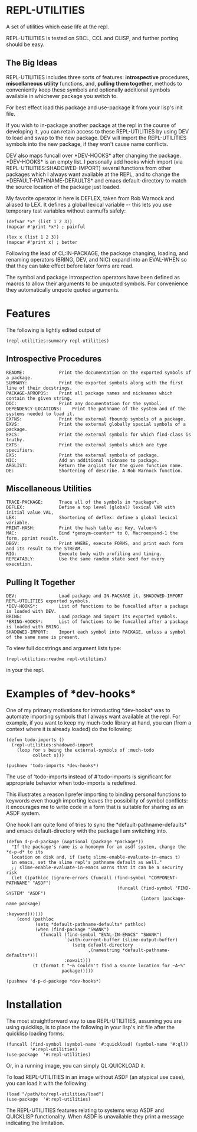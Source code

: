 REPL-UTILITIES
==============

A set of utilities which ease life at the repl.

REPL-UTILITIES is tested on SBCL, CCL and CLISP, and further porting should be
easy.

The Big Ideas
-------------

REPL-UTILITIES includes three sorts of features: __introspective__ procedures,
__miscellaneous utility__ functions, and, __pulling them together__, methods to
conveniently keep these symbols and optionally additional symbols available
in whichever package you switch to.

For best effect load this package and use-package it from your lisp's init file.

If you wish to in-package another package at the repl in the course of
developing it, you can retain access to these REPL-UTILITIES by using DEV
to load and swap to the new package. DEV will import the REPL-UTILITIES
symbols into the new package, if they won't cause name conflicts.

DEV also maps funcall over \*DEV-HOOKS\* after changing the package. \*DEV-HOOKS\*
is an empty list. I personally add hooks which import (via
REPL-UTILITIES:SHADOWED-IMPORT) several functions from other packages which
I always want available at the REPL, and to change the
\*DEFAULT-PATHNAME-DEFAULTS\* and emacs default-directory to match the source
location of the package just loaded.

My favorite operator in here is DEFLEX, taken from Rob Warnock and aliased
to LEX. It defines a global lexical variable -- this lets you use temporary
test variables without earmuffs safely:

    (defvar *x* (list 1 2 3))
    (mapcar #'print *x*) ; painful

    (lex x (list 1 2 3))
    (mapcar #'print x) ; better

Following the lead of CL:IN-PACKAGE, the package changing, loading,
and renaming operators (BRING, DEV, and NIC) expand into an EVAL-WHEN so
that they can take effect before later forms are read.

The symbol and package introspection operators have been defined as macros
to allow their arguments to be unquoted symbols. For convenience they
automatically unquote quoted arguments.

Features
========

The following is lightly edited output of

    (repl-utilities:summary repl-utilities)

Introspective Procedures
------------------------

    README:             Print the documentation on the exported symbols of a package.
    SUMMARY:            Print the exported symbols along with the first line of their docstrings.
    PACKAGE-APROPOS:    Print all package names and nicknames which contain the given string.
    DOC:                Print any documentation for the symbol.
    DEPENDENCY-LOCATIONS:    Print the pathname of the system and of the systems needed to load it.
    EXFNS:              Print the external fboundp symbols of a package.
    EXVS:               Print the external globally special symbols of a package.
    EXCS:               Print the external symbols for which find-class is truthy.
    EXTS:               Print the external symbols which are type specifiers.
    EXS:                Print the external symbols of package.
    NIC:                Add an additional nickname to package.
    ARGLIST:            Return the arglist for the given function name.
    DE:                 Shortening of describe. A Rob Warnock function.

Miscellaneous Utilities
-----------------------

    TRACE-PACKAGE:      Trace all of the symbols in *package*.
    DEFLEX:             Define a top level (global) lexical VAR with initial value VAL,
    LEX:                Shortening of deflex: define a global lexical variable.
    PRINT-HASH:         Print the hash table as: Key, Value~%
    MAC:                Bind *gensym-counter* to 0, Macroexpand-1 the form, pprint result.
    DBGV:               Print WHERE, execute FORMS, and print each form and its result to the STREAM.
    RIG:                Execute body with profiling and timing.
    REPEATABLY:         Use the same random state seed for every execution.

Pulling It Together
-------------------

    DEV:                Load package and IN-PACKAGE it. SHADOWED-IMPORT REPL-UTILITIES exported symbols.
    *DEV-HOOKS*:        List of functions to be funcalled after a package is loaded with DEV.
    BRING:              Load package and import its exported symbols.
    *BRING-HOOKS*:      List of functions to be funcalled after a package is loaded with BRING.
    SHADOWED-IMPORT:    Import each symbol into PACKAGE, unless a symbol of the same name is present.

To view full docstrings and argument lists type:

    (repl-utilities:readme repl-utilities)

in your the repl.

Examples of \*dev-hooks\*
=======================

One of my primary motivations for introducting \*dev-hooks\* was to
automate importing symbols that I always want available at the
repl. For example, if you want to keep my much-todo library at hand,
you can (from a context where it is already loaded) do the following:

    (defun todo-imports ()
      (repl-utilities:shadowed-import
        (loop for s being the external-symbols of :much-todo
              collect s)))

    (pushnew 'todo-imports *dev-hooks*)

The use of 'todo-imports instead of #'todo-imports is significant
for appropriate behavior when todo-imports is redefined.

This illustrates a reason I prefer importing to binding personal
functions to keywords even though importing leaves the possibility of
symbol conflicts: it encourages me to write code in a form that is
suitable for sharing as an ASDF system.

One hook I am quite fond of tries to sync the
\*default-pathname-defaults\* and emacs default-directory with the
package I am switching into.

    (defun d-p-d-package (&optional (package *package*))
      "If the package's name is a homonym for an asdf system, change the *d-p-d* to its
      location on disk and, if (setq slime-enable-evaluate-in-emacs t)
      in emacs, set the slime repl's pathname default as well."
      ;; slime-enable-evaluate-in-emacs warns that it can be a security risk
      (let ((pathloc (ignore-errors (funcall (find-symbol "COMPONENT-PATHNAME" "ASDF")
                                              (funcall (find-symbol "FIND-SYSTEM" "ASDF")
                                                       (intern (package-name package)
                                                               :keyword))))))
        (cond (pathloc
               (setq *default-pathname-defaults* pathloc)
               (when (find-package "SWANK")
                 (funcall (find-symbol "EVAL-IN-EMACS" "SWANK")
                          `(with-current-buffer (slime-output-buffer)
                             (setq default-directory
                                   ,(namestring *default-pathname-defaults*)))
                          :nowait)))
              (t (format t "~& Couldn't find a source location for ~A~%"
                         package)))))

    (pushnew 'd-p-d-package *dev-hooks*)

Installation
============

The most straightforward way to use REPL-UTILITIES, assuming you are
using quicklisp, is to place the following in your lisp's init file
after the quicklisp loading forms.

    (funcall (find-symbol (symbol-name '#:quickload) (symbol-name '#:ql))
             '#:repl-utilities)
    (use-package  '#:repl-utilities)

Or, in a running image, you can simply QL:QUICKLOAD it.

To load REPL-UTILITIES in an image without ASDF (an atypical use
case), you can load it with the following:

    (load "/path/to/repl-utilities/load")
    (use-package  '#:repl-utilities)

The REPL-UTILITIES features relating to systems wrap ASDF and
QUICKLISP functionality. When ASDF is unavailable they print a message
indicating the limitation.
